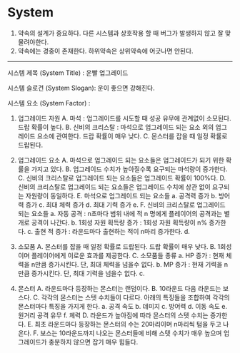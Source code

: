 # System

1. 약속의 설계가 중요하다. 다른 시스템과 상호작용 할 때 버그가 발생하지 않고 잘 맞물려야한다.
2. 약속에는 경중이 존재한다. 하위약속은 상위약속에 어긋나면 안된다.

----------------------------------------------------------------------------------------------------------------------------------

시스템 제목 (System Title) : 운빨 업그레이드

시스템 슬로건 (System Slogan): 운이 좋으면 강해진다.

시스템 요소 (System Factor) : 
1. 업그레이드 자원
  A. 마석 : 업그레이드를 시도할 때 성공 유무에 관계없이 소모된다. 드랍 확률이 높다.
  B. 신비의 크리스탈 : 마석으로 업그레이드 되는 요소 외의 업그레이드 요소에 관여한다. 드랍 확률이 매우 낮다.
  C. 몬스터를 잡을 때 일정 확률로 드랍된다.

2. 업그레이드 요소
  A. 마석으로 업그레이드 되는 요소들은 업그레이드가 되기 위한 확률을 가지고 있다.
  B. 업그레이드 수치가 높아질수록 요구되는 마석량이 증가한다.
  C. 신비의 크리스탈로 업그레이드 되는 요소들은 업그레이드 확률이 100%다.
  D. 신비의 크리스탈로 업그레이드 되는 요소들은 업그레이드 수치에 상관 없이 요구되는 자원량이 동일하다.
  E. 마석으로 업그레이드 되는 요소들
    a. 공격력 증가
    b. 방어력 증가
    c. 최대 체력 증가
    d. 최대 기력 증가
    e. 
  F. 신비의 크리스탈로 업그레이드 되는 요소들
    a. 자동 공격 :               n초마다 범위 내에 적 n 명에게 플레이어의 공격과는 별개로 공격이 나간다.
    b. 1회성 자원 획득량 증가 :   1회성 자원 획득량이 n% 증가한다.
    c. 출현 적 증가 :            라운드마다 출현하는 적이 n마리 증가한다.
    d. 

3. 소모품
  A. 몬스터를 잡을 때 일정 확률로 드랍된다. 드랍 확률이 매우 낮다.
  B. 1회성이며 플레이어에게 이로운 효과를 제공한다.
  C. 소모품들 종류
    a. HP 증가 : 현재 체력을 n만큼 증가시킨다. 단, 최대 체력을 넘을수 없다.
    b. MP 증가 : 현재 기력을 n만큼 증가시킨다. 단, 최대 기력을 넘을수 없다.
    c. 

4. 몬스터
  A. 라운드마다 등장하는 몬스터는 랜덤이다.
  B. 10라운드 다음 라운드는 보스다.
  C. 각각의 몬스터는 스텟 수치들이 다르다. 아래의 특징들을 조합하여 각각의 몬스터마다 특징을 가지게 한다.
    a. 공격 속도
    b. 데미지
    c. 방어력
    d. 이동 속도
    e. 원거리 공격 유무
    f. 체력
  D. 라운드가 높아짐에 따라 몬스터의 스텟 수치는 증가한다.
  E. 최초 라운드마다 등장하는 몬스터의 수는 20마리이며 n마리씩 텀을 두고 나온다.
  F. 보스는 10라운드까지 나오는 몬스터들에 비해 스텟 수치가 매우 높으며 업그레이드가 충분하지 않으면 잡기 매우 힘들다.
